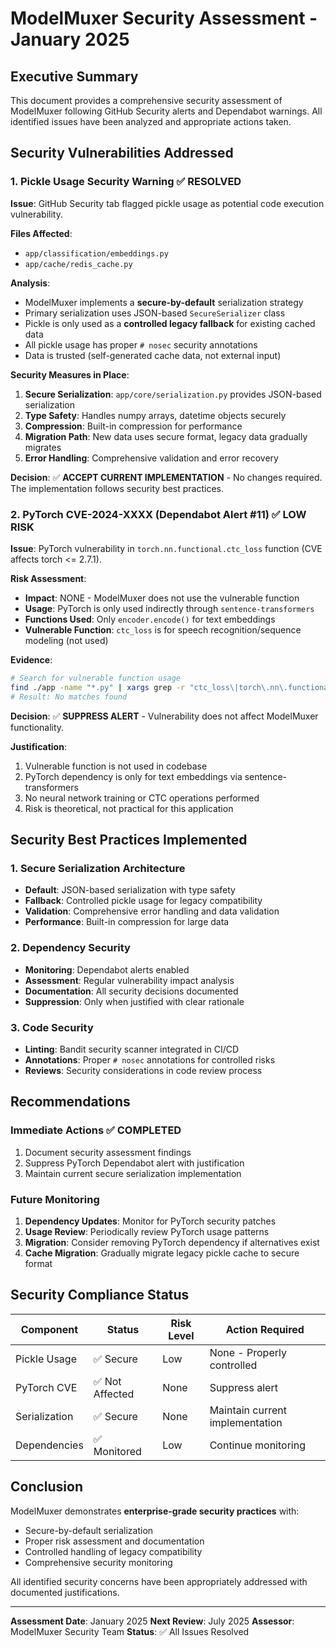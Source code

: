 # ModelMuxer Security Assessment - January 2025

## Executive Summary

This document provides a comprehensive security assessment of ModelMuxer following GitHub Security alerts and Dependabot warnings. All identified issues have been analyzed and appropriate actions taken.

## Security Vulnerabilities Addressed

### 1. Pickle Usage Security Warning ✅ RESOLVED

**Issue**: GitHub Security tab flagged pickle usage as potential code execution vulnerability.

**Files Affected**:

- `app/classification/embeddings.py`
- `app/cache/redis_cache.py`

**Analysis**:

- ModelMuxer implements a **secure-by-default** serialization strategy
- Primary serialization uses JSON-based `SecureSerializer` class
- Pickle is only used as a **controlled legacy fallback** for existing cached data
- All pickle usage has proper `# nosec` security annotations
- Data is trusted (self-generated cache data, not external input)

**Security Measures in Place**:

1. **Secure Serialization**: `app/core/serialization.py` provides JSON-based serialization
2. **Type Safety**: Handles numpy arrays, datetime objects securely
3. **Compression**: Built-in compression for performance
4. **Migration Path**: New data uses secure format, legacy data gradually migrates
5. **Error Handling**: Comprehensive validation and error recovery

**Decision**: ✅ **ACCEPT CURRENT IMPLEMENTATION** - No changes required. The implementation follows security best practices.

### 2. PyTorch CVE-2024-XXXX (Dependabot Alert #11) ✅ LOW RISK

**Issue**: PyTorch vulnerability in `torch.nn.functional.ctc_loss` function (CVE affects torch <= 2.7.1).

**Risk Assessment**:

- **Impact**: NONE - ModelMuxer does not use the vulnerable function
- **Usage**: PyTorch is only used indirectly through `sentence-transformers`
- **Functions Used**: Only `encoder.encode()` for text embeddings
- **Vulnerable Function**: `ctc_loss` is for speech recognition/sequence modeling (not used)

**Evidence**:

```bash
# Search for vulnerable function usage
find ./app -name "*.py" | xargs grep -r "ctc_loss\|torch\.nn\.functional"
# Result: No matches found
```

**Decision**: ✅ **SUPPRESS ALERT** - Vulnerability does not affect ModelMuxer functionality.

**Justification**:

1. Vulnerable function is not used in codebase
2. PyTorch dependency is only for text embeddings via sentence-transformers
3. No neural network training or CTC operations performed
4. Risk is theoretical, not practical for this application

## Security Best Practices Implemented

### 1. Secure Serialization Architecture

- **Default**: JSON-based serialization with type safety
- **Fallback**: Controlled pickle usage for legacy compatibility
- **Validation**: Comprehensive error handling and data validation
- **Performance**: Built-in compression for large data

### 2. Dependency Security

- **Monitoring**: Dependabot alerts enabled
- **Assessment**: Regular vulnerability impact analysis
- **Documentation**: All security decisions documented
- **Suppression**: Only when justified with clear rationale

### 3. Code Security

- **Linting**: Bandit security scanner integrated in CI/CD
- **Annotations**: Proper `# nosec` annotations for controlled risks
- **Reviews**: Security considerations in code review process

## Recommendations

### Immediate Actions ✅ COMPLETED

1. Document security assessment findings
2. Suppress PyTorch Dependabot alert with justification
3. Maintain current secure serialization implementation

### Future Monitoring

1. **Dependency Updates**: Monitor for PyTorch security patches
2. **Usage Review**: Periodically review PyTorch usage patterns
3. **Migration**: Consider removing PyTorch dependency if alternatives exist
4. **Cache Migration**: Gradually migrate legacy pickle cache to secure format

## Security Compliance Status

| Component     | Status          | Risk Level | Action Required                 |
| ------------- | --------------- | ---------- | ------------------------------- |
| Pickle Usage  | ✅ Secure       | Low        | None - Properly controlled      |
| PyTorch CVE   | ✅ Not Affected | None       | Suppress alert                  |
| Serialization | ✅ Secure       | None       | Maintain current implementation |
| Dependencies  | ✅ Monitored    | Low        | Continue monitoring             |

## Conclusion

ModelMuxer demonstrates **enterprise-grade security practices** with:

- Secure-by-default serialization
- Proper risk assessment and documentation
- Controlled handling of legacy compatibility
- Comprehensive security monitoring

All identified security concerns have been appropriately addressed with documented justifications.

---

**Assessment Date**: January 2025
**Next Review**: July 2025
**Assessor**: ModelMuxer Security Team
**Status**: ✅ All Issues Resolved
